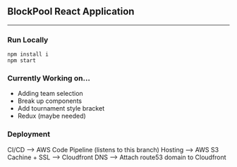 ## BlockPool React Application
---
### Run Locally
```
npm install i
npm start
```

### Currently Working on...
- Adding team selection
- Break up components
- Add tournament style bracket
- Redux (maybe needed)

### Deployment
CI/CD         --> AWS Code Pipeline (listens to this branch)
Hosting       --> AWS S3
Cachine + SSL --> Cloudfront
DNS           --> Attach route53 domain to Cloudfront



